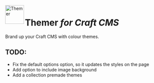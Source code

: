 <img src="http://i.imgur.com/KbA4z85.png" alt="Themer" align="left" height="60" />

# Themer *for Craft CMS*

Brand up your Craft CMS with colour themes.

## TODO:
- Fix the default options option, so it updates the styles on the page
- Add option to include image background
- Add a collection premade themes
